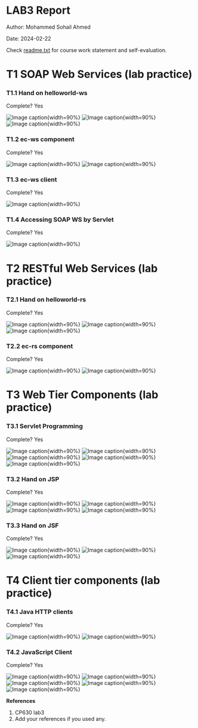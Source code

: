 # LAB3 Report

Author: Mohammed Sohail Ahmed

Date: 2024-02-22

Check [readme.txt](readme.txt) for course work statement and self-evaluation.

# T1 SOAP Web Services (lab practice)

### T1.1 Hand on helloworld-ws

Complete? Yes

<!--If you answer Yes, insert a screenshot image to show the completion.-->

![Image caption](images/1.1-helloworld-ws.png){width=90%}
![Image caption](images/1.1-helloworld-ws-eclipse-output.png){width=90%}
![Image caption](images/1.1-helloworld-ws-eclipse-output-1.png){width=90%}

<!-- If No, add a short description to describe the issues encountered.-->

### T1.2 ec-ws component

Complete? Yes

<!--If you answer Yes, insert a screenshot image to show the completion.-->

![Image caption](images/1.2-wsdl-xml-file.png){width=90%}
![Image caption](images/1.2-eclipse-output.png){width=90%}

<!-- If No, add a short description to describe the issues encountered.-->

### T1.3 ec-ws client

Complete? Yes

<!--If you answer Yes, insert a screenshot image to show the completion.-->

![Image caption](images/1.3-java-console-output.png){width=90%}

<!-- If No, add a short description to describe the issues encountered.-->

### T1.4 Accessing SOAP WS by Servlet

Complete? Yes

<!--If you answer Yes, insert a screenshot image to show the completion.-->

![Image caption](images/1.4-web-output.png){width=90%}

<!-- If No, add a short description to describe the issues encountered.-->

# T2 RESTful Web Services (lab practice)

### T2.1 Hand on helloworld-rs

Complete? Yes

<!--If you answer Yes, insert a screenshot image to show the completion.-->

![Image caption](images/2.1-web-output.png){width=90%}
![Image caption](images/2.1-json-output.png){width=90%}
![Image caption](images/2.1-xml-output.png){width=90%}

<!-- If No, add a short description to describe the issues encountered.-->

### T2.2 ec-rs component

Complete? Yes

<!--If you answer Yes, insert a screenshot image to show the completion.-->

![Image caption](images/2.2-web-output-1.png){width=90%}
![Image caption](images/2.2-web-output-2.png){width=90%}

<!-- If No, add a short description to describe the issues encountered.-->

# T3 Web Tier Components (lab practice)

### T3.1 Servlet Programming

Complete? Yes

<!--If you answer Yes, insert a screenshot image to show the completion.-->

![Image caption](images/3.1-web-output-1.png){width=90%}
![Image caption](images/3.1-web-output-2.png){width=90%}
![Image caption](images/3.1-web-output-3.png){width=90%}
![Image caption](images/3.1-web-output-4.png){width=90%}
![Image caption](images/3.1-web-output-5.png){width=90%}

<!-- If No, add a short description to describe the issues encountered.-->

### T3.2 Hand on JSP

Complete? Yes

<!--If you answer Yes, insert a screenshot image to show the completion.-->

![Image caption](images/3.2-tomcat.png){width=90%}
![Image caption](images/3.2-kitchensink-jsp.png){width=90%}
![Image caption](images/3.2-ec-jsp.png){width=90%}
![Image caption](images/3.2-login-text.png){width=90%}

<!-- If No, add a short description to describe the issues encountered.-->

### T3.3 Hand on JSF

Complete? Yes

<!--If you answer Yes, insert a screenshot image to show the completion.-->

![Image caption](images/3.3-login-page.png){width=90%}
![Image caption](images/3.3-login-message.png){width=90%}
![Image caption](images/3.3-login-page-1.png){width=90%}

<!-- If No, add a short description to describe the issues encountered.-->

# T4 Client tier components (lab practice)

### T4.1 Java HTTP clients

Complete? Yes

<!--If you answer Yes, insert a screenshot image to show the completion.-->

![Image caption](images/4.1-java-console-output.png){width=90%}
![Image caption](images/4.1-dependencies-added.png){width=90%}

<!-- If No, add a short description to describe the issues encountered.-->

### T4.2 JavaScript Client

Complete? Yes

<!--If you answer Yes, insert a screenshot image to show the completion.-->

![Image caption](images/4.2-contacts-jquerymobile.png){width=90%}
![Image caption](images/4.2-index-ajax.png){width=90%}
![Image caption](images/4.2-index-ajax-1.png){width=90%}
![Image caption](images/4.2-index-react.png){width=90%}
![Image caption](images/4.2-index-react-1.png){width=90%}

<!-- If No, add a short description to describe the issues encountered.-->

**References**

1. CP630 lab3
2. Add your references if you used any.
